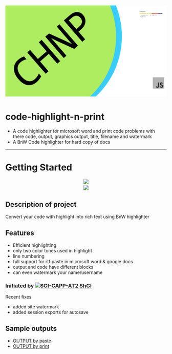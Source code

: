 # ![/README assets/banner.png](https://raw.githubusercontent.com/SGI-CAPP-AT2/code-highlight-n-print/main/README%20assets/banner.png)

# code-highlight-n-print
- A code highlighter for microsoft word and print code problems with there code, output, graphics output, title, filename and watermark
- A BnW Code highlighter for hard copy of docs
<hr>

# Getting Started

<p align="center">
  <a href="tool"> <img src="https://img.shields.io/badge/Tool↗-Go%20to%20tool-gray?style=social" /> </a><br>
  <a href="https://sgi-capp-at2.github.io/code-highlight-n-print"> <img src="https://img.shields.io/badge/site↗-Go%20to%20site-white?style=social" /> </a>
</p>

## Description of project

Convert your code with highlight into rich text using BnW highlighter

## Features

- Efficient highlighting
- only two color tones used in highlight
- line numbering 
- full support for rtf paste in microsoft word & google docs
- output and code have different blocks
- can even watermark your name/username

### Initiated by [![SGI-CAPP-AT2](https://avatars.githubusercontent.com/u/77089227?s=20&v=4) ShGI](https://github.com/SGI-CAPP-AT2)

Recent fixes
- added site watermark
- added session exports for autosave
## Sample outputs
- [OUTPUT by paste](OUTPUTS/paste.output.docx)
- [OUTPUT by print](OUTPUTS/print.output.pdf)

